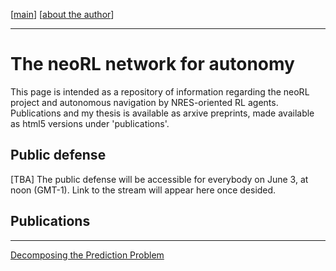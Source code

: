 [[main](index)]        [[about the author](./about_the_author.md)]

-------------------------------------------------------------------

# The neoRL network for autonomy 

This page is intended as a repository of information regarding the neoRL project and autonomous navigation by NRES-oriented RL agents.
Publications and my thesis is available as arxive preprints, made available as html5 versions under 'publications'.

## Public defense
[TBA] The public defense will be accessible for everybody on June 3, at noon (GMT-1). Link to the stream will appear here once desided.

## Publications

---------------------------------------

[Decomposing the Prediction Problem](https://ar5iv.org/html/2106.15868)


